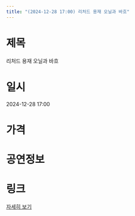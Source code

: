 ```yaml
---
title: "(2024-12-28 17:00) 리처드 용재 오닐과 바흐"
---
```


# 제목
리처드 용재 오닐과 바흐

# 일시
2024-12-28 17:00

# 가격


# 공연정보
  
  


# 링크
[자세히 보기](https://www.sac.or.kr/site/main/show/show_view?SN=60820 "https://www.sac.or.kr/site/main/show/show_view?SN=60820")
